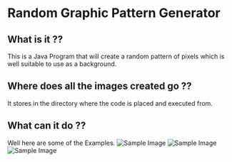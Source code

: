 # Random Graphic Pattern Generator
## What is it ??
This is a Java Program that will create a random pattern of pixels which is well suitable to use as a background.
## Where does all the images created go ??
It stores in the directory where the code is placed and executed from.
## What can it do ??
Well here are some of the Examples.
![Sample Image](https://raw.githubusercontent.com/MartyMiniac/RandomGraphicPattern/master/SampleImage/sample1.png)
![Sample Image](https://raw.githubusercontent.com/MartyMiniac/RandomGraphicPattern/master/SampleImage/sample2.png)
![Sample Image](https://raw.githubusercontent.com/MartyMiniac/RandomGraphicPattern/master/SampleImage/sample3.png)
